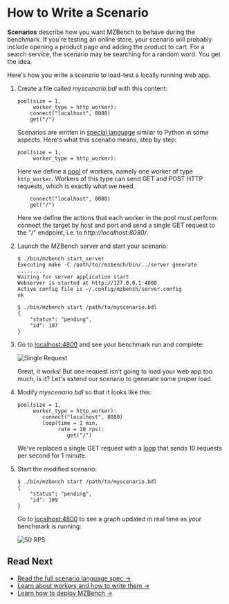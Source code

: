 # How to Write a Scenario

**Scenarios** describe how you want MZBench to behave during the benchmark. If you're testing an online store, your scenario will probably include opening a product page and adding the product to cart. For a search service, the scenario may be searching for a random word. You get the idea.

Here's how you write a scenario to load-test a locally running web app.

1.  Create a file called *myscenario.bdl* with this content:

        pool(size = 1,
             worker_type = http_worker):
            connect("localhost", 8080)
            get("/")

    Scenarios are written in [special language](spec.md) similar to Python in some aspects. Here's what this scenatio means, step by step:

        pool(size = 1,
             worker_type = http_worker):

    Here we define a [pool](spec.md#pools) of workers, namely one worker of type `http_worker`. Workers of this type can send GET and POST HTTP requests, which is exactly what we need.

            connect("localhost", 8080)
            get("/")

    Here we define the actions that each worker in the pool must perform: connect the target by host and port and send a single GET request to the "/" endpoint, i.e. to *http://localhost:8080/*.

2.  Launch the MZBench server and start your scenario:

        $ ./bin/mzbench start_server
        Executing make -C /path/to//mzbench/bin/../server generate
        .........
        Waiting for server application start
        Webserver is started at http://127.0.0.1:4800
        Active config file is ~/.config/mzbench/server.config
        ok

        $ ./bin/mzbench start /path/to/myscenario.bdl
        {
            "status": "pending",
            "id": 107
        }

3.  Go to [localhost:4800](http://localhost:4800) and see your benchmark run and complete:

    ![Single Request](images/single_request.png)

    Great, it works! But one request isn't going to load your web app too much, is it? Let's extend our scenario to generate some proper load.

4.  Modify *myscenario.bdl* so that it looks like this:

        pool(size = 1,
             worker_type = http_worker):
                connect("localhost", 8080)
                loop(time = 1 min,
                     rate = 10 rps):
                        get("/")

    We've replaced a single GET request with a [loop](spec.md#loops) that sends 10 requests per second for 1 minute.

5.  Start the modified scenario:

        $ ./bin/mzbench start /path/to/myscenario.bdl
        {
            "status": "pending",
            "id": 109
        }

    Go to [localhost:4800](http://localhost:4800) to see a graph updated in real time as your benchmark is running:

    ![50 RPS](images/50rps.png)

## Read Next

-   [Read the full scenario language spec →](spec.md)
-   [Learn about workers and how to write them →](../workers.md)
-   [Learn how to deploy MZBench →](../deployment.md)
